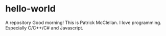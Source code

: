 # hello-world
A repository
Good morning! This is Patrick McClellan. I love programming.
Especially C/C++/C# and Javascript.
